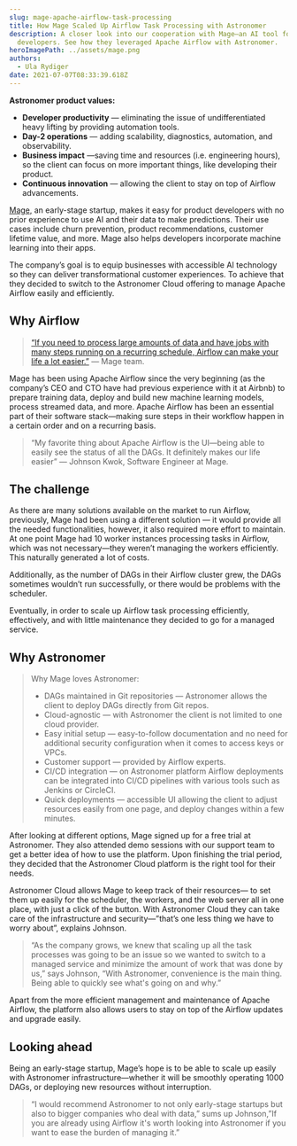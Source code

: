 ```yaml
---
slug: mage-apache-airflow-task-processing
title: How Mage Scaled Up Airflow Task Processing with Astronomer
description: A closer look into our cooperation with Mage—an AI tool for product
  developers. See how they leveraged Apache Airflow with Astronomer.
heroImagePath: ../assets/mage.png
authors:
  - Ula Rydiger
date: 2021-07-07T08:33:39.618Z
---
```

**Astronomer product values:**

* **Developer productivity** — eliminating the issue of undifferentiated heavy lifting by providing automation tools.
* **Day-2 operations** — adding scalability, diagnostics, automation, and observability.
* **Business impact** —saving time and resources (i.e. engineering hours), so the client can focus on more important things, like developing their product.
* **Continuous innovation** — allowing the client to stay on top of Airflow advancements.



[Mage,](https://m.mage.ai/) an early-stage startup, makes it easy for product developers with no prior experience to use AI and their data to make predictions. Their use cases include churn prevention, product recommendations, customer lifetime value, and more. Mage also helps developers incorporate machine learning into their apps. 



The company’s goal is to equip businesses with accessible AI technology so they can deliver transformational customer experiences. To achieve that they decided to switch to the Astronomer Cloud offering to manage Apache Airflow easily and efficiently.



## Why Airflow

> [“If you need to process large amounts of data and have jobs with many steps running on a recurring schedule, Airflow can make your life a lot easier.”](https://m.mage.ai/migrating-airflow-from-amazon-ecs-to-astronomer-b07aeb150375) — Mage team.

Mage has been using Apache Airflow since the very beginning (as the company’s CEO and CTO have had previous experience with it at Airbnb) to prepare training data, deploy and build new machine learning models, process streamed data, and more. Apache Airflow has been an essential part of their software stack—making sure steps in their workflow happen in a certain order and on a recurring basis.

> “My favorite thing about Apache Airflow is the UI—being able to easily see the status of all the DAGs. It definitely makes our life easier” — Johnson Kwok, Software Engineer at Mage.

## The challenge

As there are many solutions available on the market to run Airflow, previously, Mage had been using a different solution — it would provide all the needed functionalities, however, it also required more effort to maintain. At one point Mage had 10 worker instances processing tasks in Airflow, which was not necessary—they weren’t managing the workers efficiently. This naturally generated a lot of costs. 

Additionally, as the number of DAGs in their Airflow cluster grew, the DAGs sometimes wouldn’t run successfully, or there would be problems with the scheduler. 

Eventually, in order to scale up Airflow task processing efficiently, effectively, and with little maintenance they decided to go for a managed service. 



## Why Astronomer

> Why Mage loves Astronomer:
> 
> * DAGs maintained in Git repositories — Astronomer allows the client to deploy DAGs directly from Git repos.
> * Cloud-agnostic — with Astronomer the client is not limited to one cloud provider.
> * Easy initial setup — easy-to-follow documentation and no need for additional security configuration when it comes to access keys or VPCs.
> * Customer support — provided by Airflow experts.
> * CI/CD integration — on Astronomer platform Airflow deployments can be integrated into CI/CD pipelines with various tools such as Jenkins or CircleCI.
> * Quick deployments — accessible UI allowing the client to adjust resources easily from one page, and deploy changes within a few minutes. 



After looking at different options, Mage signed up for a free trial at Astronomer. They also attended demo sessions with our support team to get a better idea of how to use the platform. Upon finishing the trial period, they decided that the Astronomer Cloud platform is the right tool for their needs.

Astronomer Cloud allows Mage to keep track of their resources— to set them up easily for the scheduler, the workers, and the web server all in one place, with just a click of the button. With Astronomer Cloud they can take care of the infrastructure and security—”that’s one less thing we have to worry about”, explains Johnson.

> “As the company grows, we knew that scaling up all the task processes was going to be an issue so we wanted to switch to a managed service and minimize the amount of work that was done by us,” says Johnson, “With Astronomer, convenience is the main thing. Being able to quickly see what's going on and why.”

Apart from the more efficient management and maintenance of Apache Airflow, the platform also allows users to stay on top of the Airflow updates and upgrade easily.



## Looking ahead

Being an early-stage startup, Mage’s hope is to be able to scale up easily with Astronomer infrastructure—whether it will be smoothly operating 1000 DAGs, or deploying new resources without interruption.

> “I would recommend Astronomer to not only early-stage startups but also to bigger companies who deal with data,” sums up Johnson,”If you are already using Airflow it's worth looking into Astronomer if you want to ease the burden of managing it.”